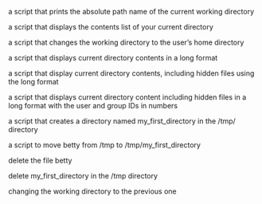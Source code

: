a script that prints the absolute path name of the current working directory

a script that displays the contents list of your current directory

a script that changes the working directory to the user’s home directory

a script that displays current directory contents in a long format

a script that display current directory contents, including hidden files using the long format

a script that displays current directory content including hidden files in a long format with the user and group IDs in numbers

a script that creates a directory named my_first_directory in the /tmp/ directory

a script to move betty from /tmp to /tmp/my_first_directory

delete the file betty

delete my_first_directory in the /tmp directory

changing the working directory to the previous one

